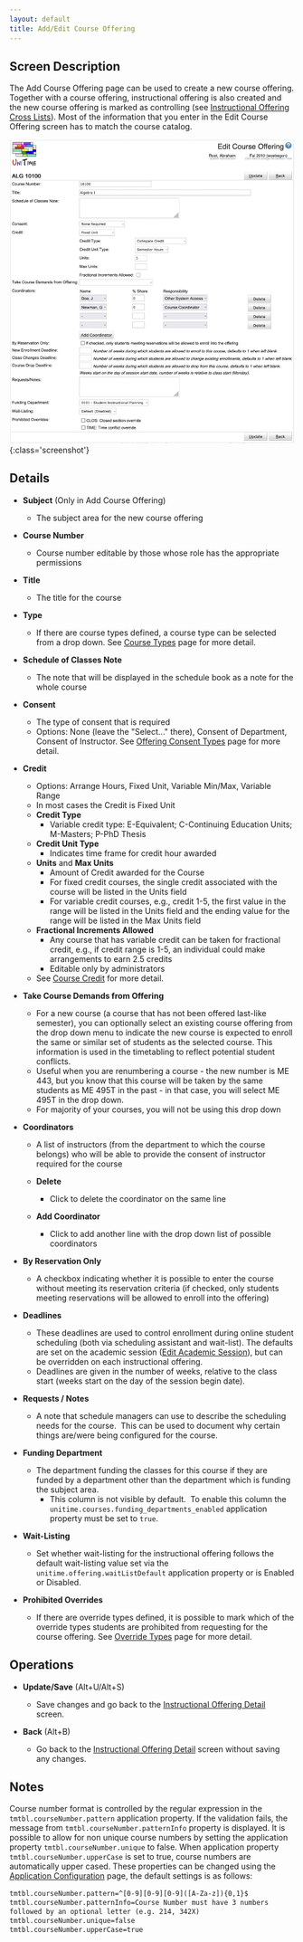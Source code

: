 ```yaml
---
layout: default
title: Add/Edit Course Offering
---
```



## Screen Description

The Add Course Offering page can be used to create a new course offering. Together with a course offering, instructional offering is also created and the new course offering is marked as controlling (see [Instructional Offering Cross Lists](instructional-offering-cross-lists)). Most of the information that you enter in the Edit Course Offering screen has to match the course catalog.

![Edit Course Offering](images/edit-course-offering.png){:class='screenshot'}

## Details

* **Subject** (Only in Add Course Offering)
	* The subject area for the new course offering

* **Course Number**
	* Course number editable by those whose role has the appropriate permissions

* **Title**
	* The title for the course

* **Type**
	* If there are course types defined, a course type can be selected from a drop down. See [Course Types](course-types) page for more detail.

* **Schedule of Classes Note**
	* The note that will be displayed in the schedule book as a note for the whole course

* **Consent**
	* The type of consent that is required
	* Options: None (leave the "Select..." there), Consent of Department, Consent of Instructor. See [Offering Consent Types](offering-consent-types) page for more detail.

* **Credit**
	* Options: Arrange Hours, Fixed Unit, Variable Min/Max, Variable Range
	* In most cases the Credit is Fixed Unit
	* **Credit Type**
		* Variable credit type: E-Equivalent; C-Continuing Education Units; M-Masters; P-PhD Thesis
	* **Credit Unit Type**
		* Indicates time frame for credit hour awarded
	* **Units** and **Max Units**
		* Amount of Credit awarded for the Course
		* For fixed credit courses, the single credit associated with the course will be listed in the Units field
		* For variable credit courses, e.g., credit 1-5, the first value in the range will be listed in the Units field and the ending value for the range will be listed in the Max Units field
	* **Fractional Increments Allowed**
		* Any course that has variable credit can be taken for fractional credit, e.g., if credit range is 1-5, an individual could make arrangements to earn 2.5 credits
		* Editable only by administrators
	* See [Course Credit](course-credit) for more detail.

* **Take Course Demands from Offering**
	* For a new course (a course that has not been offered last-like semester), you can optionally select an existing course offering from the drop down menu to indicate the new course is expected to enroll the same or similar set of students as the selected course. This information is used in the timetabling to reflect potential student conflicts.
	* Useful when you are renumbering a course - the new number is ME 443, but you know that this course will be taken by the same students as ME 495T in the past - in that case, you will select ME 495T in the drop down.
	* For majority of your courses, you will not be using this drop down

* **Coordinators**
	* A list of instructors (from the department to which the course belongs) who will be able to provide the consent of instructor required for the course

	* **Delete**
		* Click to delete the coordinator on the same line

	* **Add Coordinator**
		* Click to add another line with the drop down list of possible coordinators

* **By Reservation Only**
	* A checkbox indicating whether it is possible to enter the course without meeting its reservation criteria (if checked, only students meeting reservations will be allowed to enroll into the offering)

* **Deadlines**
	* These deadlines are used to control enrollment during online student scheduling (both via scheduling assistant and wait-list). The defaults are set on the academic session ([Edit Academic Session](edit-academic-session)), but can be overridden on each instructional offering.
	* Deadlines are given in the number of weeks, relative to the class start (weeks start on the day of the session begin date).

* **Requests / Notes**
	* A note that schedule managers can use to describe the scheduling needs for the course.  This can be used to document why certain things are/were being configured for the course.

* **Funding Department**
	* The department funding the classes for this course if they are funded by a department other than the department which is funding the subject area.
		* This column is not visible by default.  To enable this column the `unitime.courses.funding_departments_enabled` application property must be set to `true`.

* **Wait-Listing**
	* Set whether wait-listing for the instructional offering follows the default wait-listing value set via the `unitime.offering.waitListDefault` application property or is Enabled or Disabled.

* **Prohibited Overrides**
	* If there are override types defined, it is possible to mark which of the override types students are prohibited from requesting for the course offering. See [Override Types](override-types) page for more detail.

## Operations

* **Update/Save** (Alt+U/Alt+S)
	* Save changes and go back to the [Instructional Offering Detail](instructional-offering-detail) screen.

* **Back** (Alt+B)
	* Go back to the [Instructional Offering Detail](instructional-offering-detail) screen without saving any changes.

## Notes

Course number format is controlled by the regular expression in the `tmtbl.courseNumber.pattern` application property. If the validation fails, the message from `tmtbl.courseNumber.patternInfo` property is displayed. It is possible to allow for non unique course numbers by setting the application property `tmtbl.courseNumber.unique` to false. When application property `tmtbl.courseNumber.upperCase` is set to true, course numbers are automatically upper cased. These properties can be changed using the [Application Configuration](application-configuration) page, the default settings is as follows:
```
tmtbl.courseNumber.pattern=^[0-9][0-9][0-9]([A-Za-z]){0,1}$
tmtbl.courseNumber.patternInfo=Course Number must have 3 numbers followed by an optional letter (e.g. 214, 342X)
tmtbl.courseNumber.unique=false
tmtbl.courseNumber.upperCase=true
```



